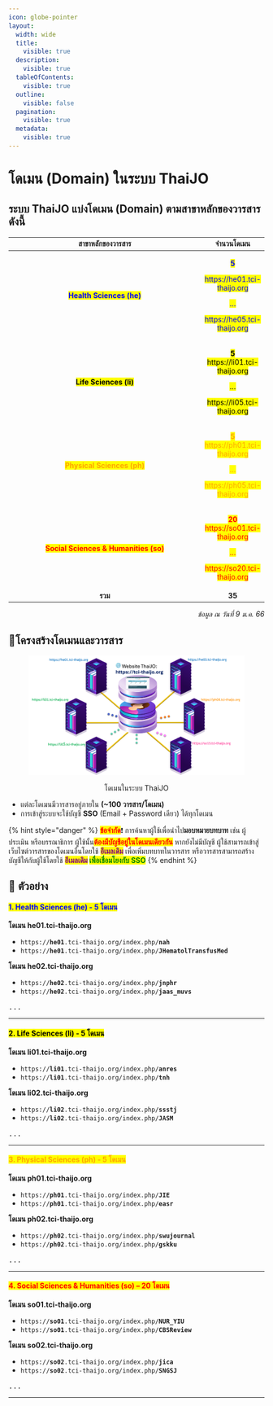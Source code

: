 ```yaml
---
icon: globe-pointer
layout:
  width: wide
  title:
    visible: true
  description:
    visible: true
  tableOfContents:
    visible: true
  outline:
    visible: false
  pagination:
    visible: true
  metadata:
    visible: true
---
```


# โดเมน (Domain) ในระบบ ThaiJO

## ระบบ ThaiJO แบ่งโดเมน (Domain) ตามสาขาหลักของวารสาร ดังนี้

<table data-full-width="true"><thead><tr><th width="389.711181640625" align="center">สาขาหลักของวารสาร</th><th align="center">จำนวนโดเมน</th></tr></thead><tbody><tr><td align="center"><mark style="color:blue;"><strong>Health Sciences (he)</strong></mark></td><td align="center"><p><mark style="color:blue;"><strong>5</strong></mark></p><p><mark style="color:blue;">https://he01.tci-thaijo.org</mark></p><p><mark style="color:blue;">…</mark></p><p><mark style="color:blue;">https://he05.tci-thaijo.org</mark></p></td></tr><tr><td align="center"><mark style="color:$success;"><strong>Life Sciences (li)</strong></mark></td><td align="center"><p><mark style="color:$success;"><strong>5</strong></mark><br><mark style="color:$success;">https://li01.tci-thaijo.org</mark></p><p><mark style="color:$success;">…</mark></p><p><mark style="color:$success;">https://li05.tci-thaijo.org</mark></p></td></tr><tr><td align="center"><mark style="color:orange;"><strong>Physical Sciences (ph)</strong></mark></td><td align="center"><p><mark style="color:orange;"><strong>5</strong></mark><br><mark style="color:orange;">https://ph01.tci-thaijo.org</mark></p><p><mark style="color:orange;">…</mark></p><p><mark style="color:orange;">https://ph05.tci-thaijo.org</mark></p></td></tr><tr><td align="center"><mark style="color:red;"><strong>Social Sciences &#x26; Humanities (so)</strong></mark></td><td align="center"><p><mark style="color:red;"><strong>20</strong></mark><br><mark style="color:red;">https://so01.tci-thaijo.org</mark></p><p><mark style="color:red;">…</mark></p><p><mark style="color:red;">https://so20.tci-thaijo.org</mark></p></td></tr><tr><td align="center"><strong>รวม</strong></td><td align="center"><strong>35</strong></td></tr></tbody></table>

<p align="right"><em>ข้อมูล ณ วันที่ 9 ม.ค. 66</em></p>

## 📍**โครงสร้างโดเมนและวารสาร**

<figure><img src="../.gitbook/assets/Pic-Domain.png" alt="โดเมนในระบบ ThaiJO"><figcaption><p align="center">โดเมนในระบบ ThaiJO</p></figcaption></figure>

* แต่ละโดเมนมีวารสารอยู่ภายใน **(\~100 วารสาร/โดเมน)**
* การเข้าสู่ระบบจะใช้บัญชี **SSO** (Email + Password เดียว) ได้ทุกโดเมน&#x20;

{% hint style="danger" %}
<mark style="color:red;">**ข้อจำกัด**</mark>❗️ การค้นหาผู้ใช้เพื่อนำไป**มอบหมายบทบาท** เช่น ผู้ประเมิน หรือบรรณาธิการ ผู้ใช้นั้น<mark style="color:red;">**ต้องมีบัญชีอยู่ในโดเมนเดียวกัน**</mark> หากยังไม่มีบัญชี ผู้ใช้สามารถเข้าสู่เว็บไซต์วารสารของโดเมนอื่นโดยใช้ <mark style="color:purple;">**อีเมลเดิม**</mark> เพื่อเพิ่มบทบาทในวารสาร หรือวารสารสามารถสร้างบัญชีให้กับผู้ใช้โดยใช้ <mark style="color:purple;">**อีเมลเดิม**</mark>**&#x20;**<mark style="color:green;">**เพื่อเชื่อมโยงกับ SSO**</mark>
{% endhint %}

## 🔷 ตัวอย่าง

#### <mark style="color:blue;">**1. Health Sciences (he) - 5 โดเมน**</mark>

**โดเมน he01.tci-thaijo.org**

* `https://`**`he01`**`.tci-thaijo.org/index.php/`**`nah`**
* `https://`**`he01`**`.tci-thaijo.org/index.php/`**`JHematolTransfusMed`**

**โดเมน he02.tci-thaijo.org**

* `https://`**`he02`**`.tci-thaijo.org/index.php/`**`jnphr`**
* `https://`**`he02`**`.tci-thaijo.org/index.php/`**`jaas_muvs`**

<kbd>...</kbd>

***

#### <mark style="color:$success;">**2. Life Sciences (li) - 5 โดเมน**</mark>

**โดเมน li01.tci-thaijo.org**

* &#x20;`https://`**`li01`**`.tci-thaijo.org/index.php/`**`anres`**
* &#x20;`https://`**`li01`**`.tci-thaijo.org/index.php/`**`tnh`**

**โดเมน li02.tci-thaijo.org**

* `https://`**`li02`**`.tci-thaijo.org/index.php/`**`ssstj`**
* `https://`**`li02`**`.tci-thaijo.org/index.php/`**`JASM`**

<kbd>...</kbd>

***

#### <mark style="color:orange;">**3. Physical Sciences (ph) - 5 โดเมน**</mark>

**โดเมน ph01.tci-thaijo.org**

* &#x20;`https://`**`ph01`**`.tci-thaijo.org/index.php/`**`JIE`**
* `https://`**`ph01`**`.tci-thaijo.org/index.php/`**`easr`**

**โดเมน ph02.tci-thaijo.org**

* `https://`**`ph02`**`.tci-thaijo.org/index.php/`**`swujournal`**
* `https://`**`ph02`**`.tci-thaijo.org/index.php/`**`gskku`**

<kbd>...</kbd>

***

#### <mark style="color:red;">**4. Social Sciences & Humanities (so) – 20 โดเมน**</mark>

**โดเมน so01.tci-thaijo.org**

* `https://`**`so01`**`.tci-thaijo.org/index.php/`**`NUR_YIU`**
* `https://`**`so01`**`.tci-thaijo.org/index.php/`**`CBSReview`**

**โดเมน so02.tci-thaijo.org**

* `https://`**`so02`**`.tci-thaijo.org/index.php/`**`jica`**
* `https://`**`so02`**`.tci-thaijo.org/index.php/`**`SNGSJ`**

<kbd>...</kbd>

***
